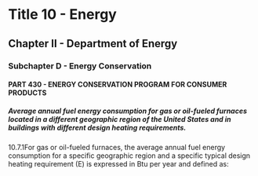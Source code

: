 
# Title 10 - Energy
## Chapter II - Department of Energy
### Subchapter D - Energy Conservation
#### PART 430 - ENERGY CONSERVATION PROGRAM FOR CONSUMER PRODUCTS
##### Average annual fuel energy consumption for gas or oil-fueled furnaces located in a different geographic region of the United States and in buildings with different design heating requirements.

10.7.1For gas or oil-fueled furnaces, the average annual fuel energy consumption for a specific geographic region and a specific typical design heating requirement (E) is expressed in Btu per year and defined as:

